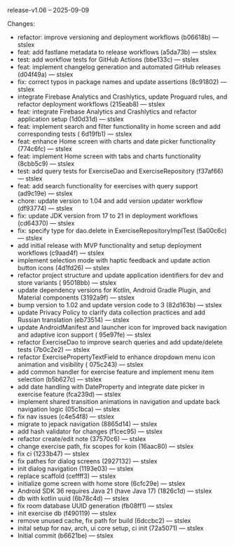 release-v1.06 – 2025-09-09

Changes:

- refactor: improve versioning and deployment workflows (b06618b) — stslex
- feat: add fastlane metadata to release workflows (a5da73b) — stslex
- test: add workflow tests for GitHub Actions (bbe133c) — stslex
- feat: implement changelog generation and automated GitHub releases (d04f49a) — stslex
- fix: correct typos in package names and update assertions (8c91802) — stslex
- integrate Firebase Analytics and Crashlytics, update Proguard rules, and refactor deployment
  workflows (215eab8) — stslex
- feat: integrate Firebase Analytics and Crashlytics and refactor application setup (1d0d31d) —
  stslex
- feat: implement search and filter functionality in home screen and add corresponding tests (
  6d19fb1) — stslex
- feat: enhance Home screen with charts and date picker functionality (774c6fc) — stslex
- feat: implement Home screen with tabs and charts functionality (8cbb5c9) — stslex
- test: add query tests for ExerciseDao and ExerciseRepository (f37af66) — stslex
- feat: add search functionality for exercises with query support (ad9c19e) — stslex
- chore: update version to 1.04 and add version updater workflow (df93774) — stslex
- fix: update JDK version from 17 to 21 in deployment workflows (cd64370) — stslex
- fix: specify type for dao.delete in ExerciseRepositoryImplTest (5a00c6c) — stslex
- add initial release with MVP functionality and setup deployment workflows (c9aad4f) — stslex
- implement selection mode with haptic feedback and update action button icons (4d1fd26) — stslex
- refactor project structure and update application identifiers for dev and store variants (
  95018bb) — stslex
- update dependency versions for Kotlin, Android Gradle Plugin, and Material components (3192a9f) —
  stslex
- bump version to 1.02 and update version code to 3 (82d163b) — stslex
- update Privacy Policy to clarify data collection practices and add Russian translation (eb73514) —
  stslex
- update AndroidManifest and launcher icon for improved back navigation and adaptive icon support (
  95e97fe) — stslex
- refactor ExerciseDao to improve search queries and add update/delete tests (7b0c2e2) — stslex
- refactor ExercisePropertyTextField to enhance dropdown menu icon animation and visibility (
  075c243) — stslex
- add common handler for exercise feature and implement menu item selection (b5b627c) — stslex
- add date handling with DateProperty and integrate date picker in exercise feature (fca239d) —
  stslex
- implement shared transition animations in navigation and update back navigation logic (05c1bca) —
  stslex
- fix nav issues (c4e54f8) — stslex
- migrate to jepack navigation (8865d14) — stslex
- add hash validator for changes (f1cec95) — stslex
- refactor create/edit note (37570c6) — stslex
- change exercise path, fix scopes for koin (16aac80) — stslex
- fix ci (1233b47) — stslex
- fix pathes for dialog screens (2927132) — stslex
- init dialog navigation (1193e03) — stslex
- replace scaffold (ceffff3) — stslex
- initialize gome screen with home store (6cfc29e) — stslex
- Android SDK 36 requires Java 21 (have Java 17) (1826c1d) — stslex
- db with kotlin uuid (6b78c4d) — stslex
- fix room database UUID generation (fb08ff1) — stslex
- init exercise db (f490119) — stslex
- remove unused cache, fix path for build (6dccbc2) — stslex
- inital setup for nav, arch, ui core setup, ci init (72a5071) — stslex
- Initial commit (b6621be) — stslex